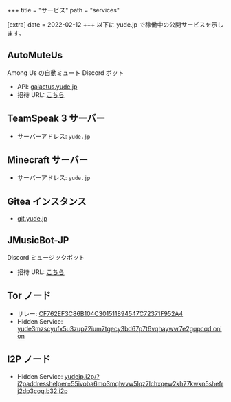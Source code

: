 +++
title = "サービス"
path = "services"

[extra]
date = 2022-02-12
+++
以下に yude.jp で稼働中の公開サービスを示します。

## AutoMuteUs
Among Us の自動ミュート Discord ボット
* API: [galactus.yude.jp](https://galactus.yude.jp)
* 招待 URL: [こちら](https://discord.com/api/oauth2/authorize?client_id=786468213688369152&permissions=8&scope=bot)

## TeamSpeak 3 サーバー
* サーバーアドレス: `yude.jp`

## Minecraft サーバー
* サーバーアドレス: `yude.jp`

## Gitea インスタンス
* [git.yude.jp](https://git.yude.jp)

## JMusicBot-JP
Discord ミュージックボット
* 招待 URL: [こちら](https://discord.com/oauth2/authorize?client_id=429638220456656896&scope=bot&permissions=338963472)

## Tor ノード
* リレー: [CF762EF3C86B104C301511894547C72371F952A4](https://metrics.torproject.org/rs.html#details/CF762EF3C86B104C301511894547C72371F952A4)
* Hidden Service: [yude3mzscyufx5u3zup72ium7tgecy3bd67p7t6vqhaywvr7e2gqpcqd.onion](http://yude3mzscyufx5u3zup72ium7tgecy3bd67p7t6vqhaywvr7e2gqpcqd.onion)

## I2P ノード
* Hidden Service: [yudejp.i2p/?i2paddresshelper=55ivoba6mo3mqlwvw5lqz7lchxqew2kh77kwkn5shefrj2dp3coq.b32.i2p](http://yudejp.i2p/?i2paddresshelper=55ivoba6mo3mqlwvw5lqz7lchxqew2kh77kwkn5shefrj2dp3coq.b32.i2p)